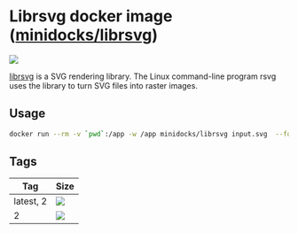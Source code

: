 Librsvg docker image ([minidocks/librsvg](https://hub.docker.com/r/minidocks/librsvg))
======================================================================================

![](https://upload.wikimedia.org/wikipedia/commons/thumb/6/6d/Librsvg.svg/159px-Librsvg.svg.png)

[librsvg](https://wiki.gnome.org/Projects/LibRsvg) is a SVG rendering library.
The Linux command-line program rsvg uses the library to turn SVG files into
raster images.

Usage
-----

```bash
docker run --rm -v `pwd`:/app -w /app minidocks/librsvg input.svg  --format=pdf --output=output.pdf
```

Tags
----

| Tag       | Size                                                                                                            |
|-----------|-----------------------------------------------------------------------------------------------------------------|
| latest, 2 | ![](https://img.shields.io/docker/image-size/minidocks/librsvg/latest?style=flat-square&logo=docker&label=size) |
| 2         | ![](https://img.shields.io/docker/image-size/minidocks/librsvg/2?style=flat-square&logo=docker&label=size)      |
